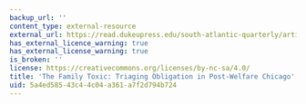 ```yaml
---
backup_url: ''
content_type: external-resource
external_url: https://read.dukeupress.edu/south-atlantic-quarterly/article/115/1/9/3748/The-Family-Toxic-Triaging-Obligation-in-Post
has_external_licence_warning: true
has_external_license_warning: true
is_broken: ''
license: https://creativecommons.org/licenses/by-nc-sa/4.0/
title: 'The Family Toxic: Triaging Obligation in Post-Welfare Chicago'
uid: 5a4ed585-43c4-4c04-a361-a7f2d794b724
---
```

